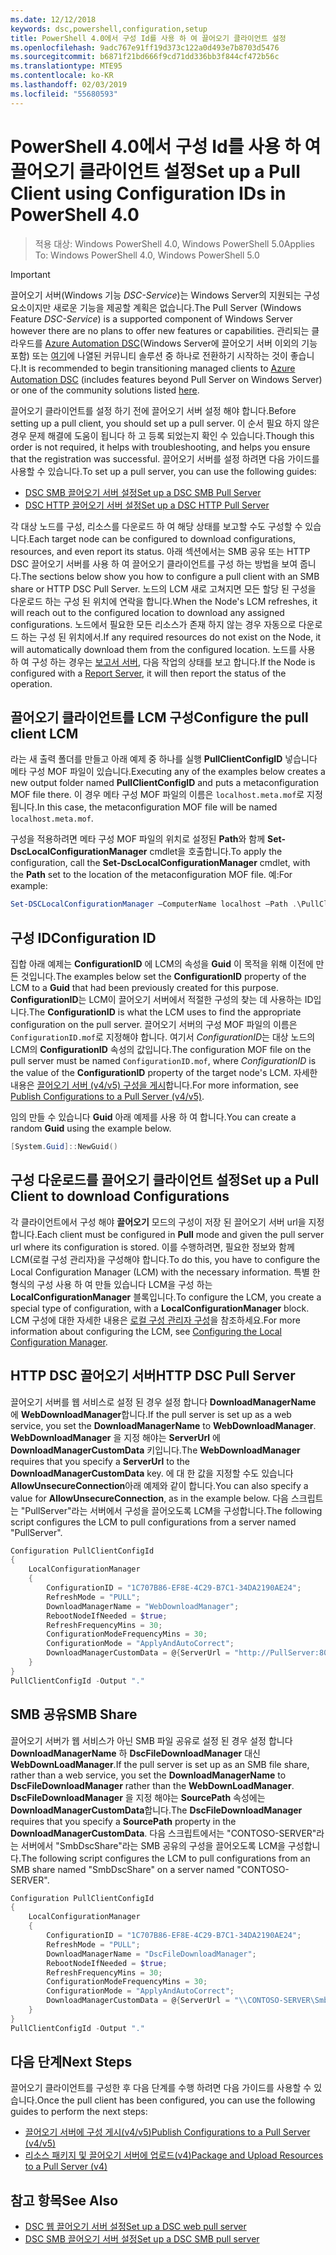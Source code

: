 ```yaml
---
ms.date: 12/12/2018
keywords: dsc,powershell,configuration,setup
title: PowerShell 4.0에서 구성 Id를 사용 하 여 끌어오기 클라이언트 설정
ms.openlocfilehash: 9adc767e91ff19d373c122a0d493e7b8703d5476
ms.sourcegitcommit: b6871f21bd666f9cd71dd336bb3f844cf472b56c
ms.translationtype: MTE95
ms.contentlocale: ko-KR
ms.lasthandoff: 02/03/2019
ms.locfileid: "55680593"
---
```

# <a name="set-up-a-pull-client-using-configuration-ids-in-powershell-40"></a><span data-ttu-id="f2648-103">PowerShell 4.0에서 구성 Id를 사용 하 여 끌어오기 클라이언트 설정</span><span class="sxs-lookup"><span data-stu-id="f2648-103">Set up a Pull Client using Configuration IDs in PowerShell 4.0</span></span>

><span data-ttu-id="f2648-104">적용 대상: Windows PowerShell 4.0, Windows PowerShell 5.0</span><span class="sxs-lookup"><span data-stu-id="f2648-104">Applies To: Windows PowerShell 4.0, Windows PowerShell 5.0</span></span>

> [!IMPORTANT]
> <span data-ttu-id="f2648-105">끌어오기 서버(Windows 기능 *DSC-Service*)는 Windows Server의 지원되는 구성 요소이지만 새로운 기능을 제공할 계획은 없습니다.</span><span class="sxs-lookup"><span data-stu-id="f2648-105">The Pull Server (Windows Feature *DSC-Service*) is a supported component of Windows Server however there are no plans to offer new features or capabilities.</span></span> <span data-ttu-id="f2648-106">관리되는 클라우드를 [Azure Automation DSC](/azure/automation/automation-dsc-getting-started)(Windows Server에 끌어오기 서버 이외의 기능 포함) 또는 [여기](pullserver.md#community-solutions-for-pull-service)에 나열된 커뮤니티 솔루션 중 하나로 전환하기 시작하는 것이 좋습니다.</span><span class="sxs-lookup"><span data-stu-id="f2648-106">It is recommended to begin transitioning managed clients to [Azure Automation DSC](/azure/automation/automation-dsc-getting-started) (includes features beyond Pull Server on Windows Server) or one of the community solutions listed [here](pullserver.md#community-solutions-for-pull-service).</span></span>

<span data-ttu-id="f2648-107">끌어오기 클라이언트를 설정 하기 전에 끌어오기 서버 설정 해야 합니다.</span><span class="sxs-lookup"><span data-stu-id="f2648-107">Before setting up a pull client, you should set up a pull server.</span></span> <span data-ttu-id="f2648-108">이 순서 필요 하지 않은 경우 문제 해결에 도움이 됩니다 하 고 등록 되었는지 확인 수 있습니다.</span><span class="sxs-lookup"><span data-stu-id="f2648-108">Though this order is not required, it helps with troubleshooting, and helps you ensure that the registration was successful.</span></span> <span data-ttu-id="f2648-109">끌어오기 서버를 설정 하려면 다음 가이드를 사용할 수 있습니다.</span><span class="sxs-lookup"><span data-stu-id="f2648-109">To set up a pull server, you can use the following guides:</span></span>

- [<span data-ttu-id="f2648-110">DSC SMB 끌어오기 서버 설정</span><span class="sxs-lookup"><span data-stu-id="f2648-110">Set up a DSC SMB Pull Server</span></span>](pullServerSmb.md)
- [<span data-ttu-id="f2648-111">DSC HTTP 끌어오기 서버 설정</span><span class="sxs-lookup"><span data-stu-id="f2648-111">Set up a DSC HTTP Pull Server</span></span>](pullServer.md)

<span data-ttu-id="f2648-112">각 대상 노드를 구성, 리소스를 다운로드 하 여 해당 상태를 보고할 수도 구성할 수 있습니다.</span><span class="sxs-lookup"><span data-stu-id="f2648-112">Each target node can be configured to download configurations, resources, and even report its status.</span></span> <span data-ttu-id="f2648-113">아래 섹션에서는 SMB 공유 또는 HTTP DSC 끌어오기 서버를 사용 하 여 끌어오기 클라이언트를 구성 하는 방법을 보여 줍니다.</span><span class="sxs-lookup"><span data-stu-id="f2648-113">The sections below show you how to configure a pull client with an SMB share or HTTP DSC Pull Server.</span></span> <span data-ttu-id="f2648-114">노드의 LCM 새로 고쳐지면 모든 할당 된 구성을 다운로드 하는 구성 된 위치에 연락을 합니다.</span><span class="sxs-lookup"><span data-stu-id="f2648-114">When the Node's LCM refreshes, it will reach out to the configured location to download any assigned configurations.</span></span> <span data-ttu-id="f2648-115">노드에서 필요한 모든 리소스가 존재 하지 않는 경우 자동으로 다운로드 하는 구성 된 위치에서.</span><span class="sxs-lookup"><span data-stu-id="f2648-115">If any required resources do not exist on the Node, it will automatically download them from the configured location.</span></span> <span data-ttu-id="f2648-116">노드를 사용 하 여 구성 하는 경우는 [보고서 서버](reportServer.md), 다음 작업의 상태를 보고 합니다.</span><span class="sxs-lookup"><span data-stu-id="f2648-116">If the Node is configured with a [Report Server](reportServer.md), it will then report the status of the operation.</span></span>

## <a name="configure-the-pull-client-lcm"></a><span data-ttu-id="f2648-117">끌어오기 클라이언트를 LCM 구성</span><span class="sxs-lookup"><span data-stu-id="f2648-117">Configure the pull client LCM</span></span>

<span data-ttu-id="f2648-118">라는 새 출력 폴더를 만들고 아래 예제 중 하나를 실행 **PullClientConfigID** 넣습니다 메타 구성 MOF 파일이 있습니다.</span><span class="sxs-lookup"><span data-stu-id="f2648-118">Executing any of the examples below creates a new output folder named **PullClientConfigID** and puts a metaconfiguration MOF file there.</span></span> <span data-ttu-id="f2648-119">이 경우 메타 구성 MOF 파일의 이름은 `localhost.meta.mof`로 지정됩니다.</span><span class="sxs-lookup"><span data-stu-id="f2648-119">In this case, the metaconfiguration MOF file will be named `localhost.meta.mof`.</span></span>

<span data-ttu-id="f2648-120">구성을 적용하려면 메타 구성 MOF 파일의 위치로 설정된 **Path**와 함께 **Set-DscLocalConfigurationManager** cmdlet을 호출합니다.</span><span class="sxs-lookup"><span data-stu-id="f2648-120">To apply the configuration, call the **Set-DscLocalConfigurationManager** cmdlet, with the **Path** set to the location of the metaconfiguration MOF file.</span></span> <span data-ttu-id="f2648-121">예:</span><span class="sxs-lookup"><span data-stu-id="f2648-121">For example:</span></span>

```powershell
Set-DSCLocalConfigurationManager –ComputerName localhost –Path .\PullClientConfigId –Verbose.
```

## <a name="configuration-id"></a><span data-ttu-id="f2648-122">구성 ID</span><span class="sxs-lookup"><span data-stu-id="f2648-122">Configuration ID</span></span>

<span data-ttu-id="f2648-123">집합 아래 예제는 **ConfigurationID** 에 LCM의 속성을 **Guid** 이 목적을 위해 이전에 만든 것입니다.</span><span class="sxs-lookup"><span data-stu-id="f2648-123">The examples below set the **ConfigurationID** property of the LCM to a **Guid** that had been previously created for this purpose.</span></span> <span data-ttu-id="f2648-124">**ConfigurationID**는 LCM이 끌어오기 서버에서 적절한 구성의 찾는 데 사용하는 ID입니다.</span><span class="sxs-lookup"><span data-stu-id="f2648-124">The **ConfigurationID** is what the LCM uses to find the appropriate configuration on the pull server.</span></span> <span data-ttu-id="f2648-125">끌어오기 서버의 구성 MOF 파일의 이름은 `ConfigurationID.mof`로 지정해야 합니다. 여기서 *ConfigurationID*는 대상 노드의 LCM의 **ConfigurationID** 속성의 값입니다.</span><span class="sxs-lookup"><span data-stu-id="f2648-125">The configuration MOF file on the pull server must be named `ConfigurationID.mof`, where *ConfigurationID* is the value of the **ConfigurationID** property of the target node's LCM.</span></span> <span data-ttu-id="f2648-126">자세한 내용은 [끌어오기 서버 (v4/v5) 구성을 게시](publishConfigs.md)합니다.</span><span class="sxs-lookup"><span data-stu-id="f2648-126">For more information, see [Publish Configurations to a Pull Server (v4/v5)](publishConfigs.md).</span></span>

<span data-ttu-id="f2648-127">임의 만들 수 있습니다 **Guid** 아래 예제를 사용 하 여 합니다.</span><span class="sxs-lookup"><span data-stu-id="f2648-127">You can create a random **Guid** using the example below.</span></span>

```powershell
[System.Guid]::NewGuid()
```

## <a name="set-up-a-pull-client-to-download-configurations"></a><span data-ttu-id="f2648-128">구성 다운로드를 끌어오기 클라이언트 설정</span><span class="sxs-lookup"><span data-stu-id="f2648-128">Set up a Pull Client to download Configurations</span></span>

<span data-ttu-id="f2648-129">각 클라이언트에서 구성 해야 **끌어오기** 모드의 구성이 저장 된 끌어오기 서버 url을 지정 합니다.</span><span class="sxs-lookup"><span data-stu-id="f2648-129">Each client must be configured in **Pull** mode and given the pull server url where its configuration is stored.</span></span> <span data-ttu-id="f2648-130">이를 수행하려면, 필요한 정보와 함께 LCM(로컬 구성 관리자)을 구성해야 합니다.</span><span class="sxs-lookup"><span data-stu-id="f2648-130">To do this, you have to configure the Local Configuration Manager (LCM) with the necessary information.</span></span> <span data-ttu-id="f2648-131">특별 한 형식의 구성 사용 하 여 만들 있습니다 LCM을 구성 하는 **LocalConfigurationManager** 블록입니다.</span><span class="sxs-lookup"><span data-stu-id="f2648-131">To configure the LCM, you create a special type of configuration, with a **LocalConfigurationManager** block.</span></span> <span data-ttu-id="f2648-132">LCM 구성에 대한 자세한 내용은 [로컬 구성 관리자 구성](../managing-nodes/metaConfig4.md)을 참조하세요.</span><span class="sxs-lookup"><span data-stu-id="f2648-132">For more information about configuring the LCM, see [Configuring the Local Configuration Manager](../managing-nodes/metaConfig4.md).</span></span>

## <a name="http-dsc-pull-server"></a><span data-ttu-id="f2648-133">HTTP DSC 끌어오기 서버</span><span class="sxs-lookup"><span data-stu-id="f2648-133">HTTP DSC Pull Server</span></span>

<span data-ttu-id="f2648-134">끌어오기 서버를 웹 서비스로 설정 된 경우 설정 합니다 **DownloadManagerName** 에 **WebDownloadManager**합니다.</span><span class="sxs-lookup"><span data-stu-id="f2648-134">If the pull server is set up as a web service, you set the **DownloadManagerName** to **WebDownloadManager**.</span></span> <span data-ttu-id="f2648-135">**WebDownloadManager** 을 지정 해야는 **ServerUrl** 에 **DownloadManagerCustomData** 키입니다.</span><span class="sxs-lookup"><span data-stu-id="f2648-135">The **WebDownloadManager** requires that you specify a **ServerUrl** to the **DownloadManagerCustomData** key.</span></span> <span data-ttu-id="f2648-136">에 대 한 값을 지정할 수도 있습니다 **AllowUnsecureConnection**아래 예제와 같이 합니다.</span><span class="sxs-lookup"><span data-stu-id="f2648-136">You can also specify a value for **AllowUnsecureConnection**, as in the example below.</span></span> <span data-ttu-id="f2648-137">다음 스크립트는 "PullServer"라는 서버에서 구성을 끌어오도록 LCM을 구성합니다.</span><span class="sxs-lookup"><span data-stu-id="f2648-137">The following script configures the LCM to pull configurations from a server named "PullServer".</span></span>

```powershell
Configuration PullClientConfigId
{
    LocalConfigurationManager
    {
        ConfigurationID = "1C707B86-EF8E-4C29-B7C1-34DA2190AE24";
        RefreshMode = "PULL";
        DownloadManagerName = "WebDownloadManager";
        RebootNodeIfNeeded = $true;
        RefreshFrequencyMins = 30;
        ConfigurationModeFrequencyMins = 30;
        ConfigurationMode = "ApplyAndAutoCorrect";
        DownloadManagerCustomData = @{ServerUrl = "http://PullServer:8080/PSDSCPullServer/PSDSCPullServer.svc"; AllowUnsecureConnection = “TRUE”}
    }
}
PullClientConfigId -Output "."
```

## <a name="smb-share"></a><span data-ttu-id="f2648-138">SMB 공유</span><span class="sxs-lookup"><span data-stu-id="f2648-138">SMB Share</span></span>

<span data-ttu-id="f2648-139">끌어오기 서버가 웹 서비스가 아닌 SMB 파일 공유로 설정 된 경우 설정 합니다 **DownloadManagerName** 하 **DscFileDownloadManager** 대신 **WebDownLoadManager**.</span><span class="sxs-lookup"><span data-stu-id="f2648-139">If the pull server is set up as an SMB file share, rather than a web service, you set the **DownloadManagerName** to **DscFileDownloadManager** rather than the **WebDownLoadManager**.</span></span> <span data-ttu-id="f2648-140">**DscFileDownloadManager** 을 지정 해야는 **SourcePath** 속성에는 **DownloadManagerCustomData**합니다.</span><span class="sxs-lookup"><span data-stu-id="f2648-140">The **DscFileDownloadManager** requires that you specify a **SourcePath** property in the **DownloadManagerCustomData**.</span></span> <span data-ttu-id="f2648-141">다음 스크립트에서는 "CONTOSO-SERVER"라는 서버에서 "SmbDscShare"라는 SMB 공유의 구성을 끌어오도록 LCM을 구성합니다.</span><span class="sxs-lookup"><span data-stu-id="f2648-141">The following script configures the LCM to pull configurations from an SMB share named "SmbDscShare" on a server named "CONTOSO-SERVER".</span></span>

```powershell
Configuration PullClientConfigId
{
    LocalConfigurationManager
    {
        ConfigurationID = "1C707B86-EF8E-4C29-B7C1-34DA2190AE24";
        RefreshMode = "PULL";
        DownloadManagerName = "DscFileDownloadManager";
        RebootNodeIfNeeded = $true;
        RefreshFrequencyMins = 30;
        ConfigurationModeFrequencyMins = 30;
        ConfigurationMode = "ApplyAndAutoCorrect";
        DownloadManagerCustomData = @{ServerUrl = "\\CONTOSO-SERVER\SmbDscShare"}
    }
}
PullClientConfigId -Output "."
```

## <a name="next-steps"></a><span data-ttu-id="f2648-142">다음 단계</span><span class="sxs-lookup"><span data-stu-id="f2648-142">Next Steps</span></span>

<span data-ttu-id="f2648-143">끌어오기 클라이언트를 구성한 후 다음 단계를 수행 하려면 다음 가이드를 사용할 수 있습니다.</span><span class="sxs-lookup"><span data-stu-id="f2648-143">Once the pull client has been configured, you can use the following guides to perform the next steps:</span></span>

- [<span data-ttu-id="f2648-144">끌어오기 서버에 구성 게시(v4/v5)</span><span class="sxs-lookup"><span data-stu-id="f2648-144">Publish Configurations to a Pull Server (v4/v5)</span></span>](publishConfigs.md)
- [<span data-ttu-id="f2648-145">리소스 패키지 및 끌어오기 서버에 업로드(v4)</span><span class="sxs-lookup"><span data-stu-id="f2648-145">Package and Upload Resources to a Pull Server (v4)</span></span>](package-upload-resources.md)

## <a name="see-also"></a><span data-ttu-id="f2648-146">참고 항목</span><span class="sxs-lookup"><span data-stu-id="f2648-146">See Also</span></span>

- [<span data-ttu-id="f2648-147">DSC 웹 끌어오기 서버 설정</span><span class="sxs-lookup"><span data-stu-id="f2648-147">Set up a DSC web pull server</span></span>](pullServer.md)
- [<span data-ttu-id="f2648-148">DSC SMB 끌어오기 서버 설정</span><span class="sxs-lookup"><span data-stu-id="f2648-148">Set up a DSC SMB pull server</span></span>](pullServerSMB.md)
